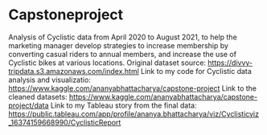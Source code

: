 # Capstoneproject

Analysis of Cyclistic data from April 2020 to August 2021, to help the marketing manager develop strategies to increase membership by converting casual riders to annual members, and increase the use of Cyclistic bikes at various locations.
Original dataset source: https://divvy-tripdata.s3.amazonaws.com/index.html
Link to my code for Cyclistic data analysis and visualizatio: https://www.kaggle.com/ananyabhattacharya/capstone-project
Link to the cleaned datasets: https://www.kaggle.com/ananyabhattacharya/capstone-project/data
Link to my Tableau story from the final data: https://public.tableau.com/app/profile/ananya.bhattacharya/viz/Cyclisticviz_16374159668990/CyclisticReport


